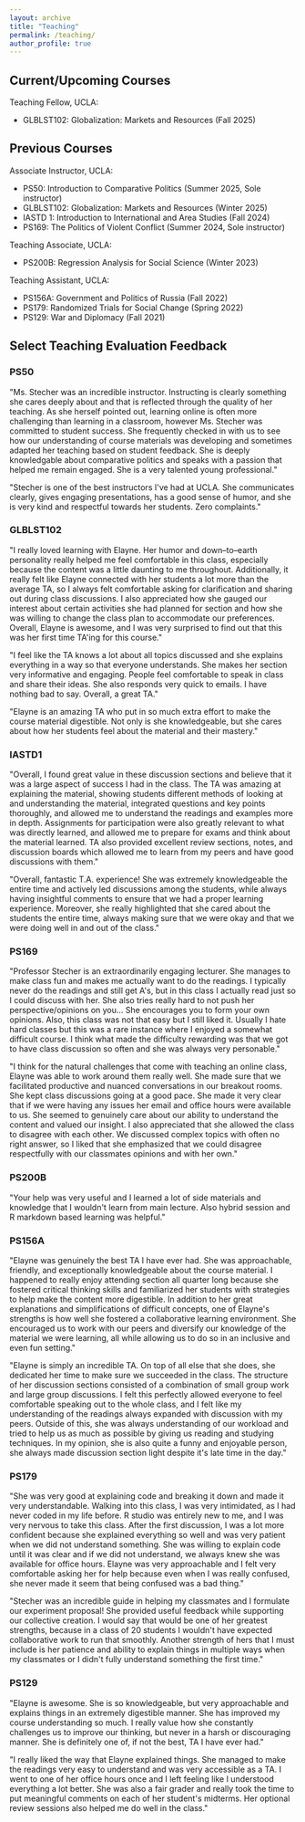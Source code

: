 ```yaml
---
layout: archive
title: "Teaching"
permalink: /teaching/
author_profile: true
---
```


## Current/Upcoming Courses

Teaching Fellow, UCLA:
- GLBLST102: Globalization: Markets and Resources (Fall 2025)
  
## Previous Courses

Associate Instructor, UCLA:
- PS50: Introduction to Comparative Politics (Summer 2025, Sole instructor)
- GLBLST102: Globalization: Markets and Resources (Winter 2025)
- IASTD 1: Introduction to International and Area Studies (Fall 2024)
- PS169: The Politics of Violent Conflict (Summer 2024, Sole instructor)

Teaching Associate, UCLA:
- PS200B: Regression Analysis for Social Science (Winter 2023)

Teaching Assistant, UCLA:
- PS156A: Government and Politics of Russia (Fall 2022)
- PS179: Randomized Trials for Social Change (Spring 2022)
- PS129: War and Diplomacy (Fall 2021)

## Select Teaching Evaluation Feedback

### PS50

"Ms. Stecher was an incredible instructor. Instructing is clearly something she cares deeply about and that is reflected through
the quality of her teaching. As she herself pointed out, learning online is often more challenging than learning in a classroom,
however Ms. Stecher was committed to student success. She frequently checked in with us to see how our understanding of
course materials was developing and sometimes adapted her teaching based on student feedback. She is deeply
knowledgable about comparative politics and speaks with a passion that helped me remain engaged. She is a very talented
young professional."

"Stecher is one of the best instructors I've had at UCLA. She communicates clearly, gives engaging presentations, has a good
sense of humor, and she is very kind and respectful towards her students. Zero complaints."

### GLBLST102

"I really loved learning with Elayne. Her humor and down–to–earth personality really helped me feel comfortable in this class,
especially because the content was a little daunting to me throughout. Additionally, it really felt like Elayne connected with her
students a lot more than the average TA, so I always felt comfortable asking for clarification and sharing out during class
discussions. I also appreciated how she gauged our interest about certain activities she had planned for section and how she
was willing to change the class plan to accommodate our preferences. Overall, Elayne is awesome, and I was very surprised
to find out that this was her first time TA'ing for this course."

"I feel like the TA knows a lot about all topics discussed and she explains everything in a way so that everyone understands.
She makes her section very informative and engaging. People feel comfortable to speak in class and share their ideas. She
also responds very quick to emails. I have nothing bad to say. Overall, a great TA."

"Elayne is an amazing TA who put in so much extra effort to make the course material digestible. Not only is she
knowledgeable, but she cares about how her students feel about the material and their mastery."

### IASTD1

"Overall, I found great value in these discussion sections and believe that it was a large aspect of success I had in the class. The TA was amazing at explaining the material, showing students different methods of looking at and understanding the material, integrated questions and key points thoroughly, and allowed me to understand the readings and examples more in depth. Assignments for participation were also greatly relevant to what was directly learned, and allowed me to prepare for exams and think about the material learned. TA also provided excellent review sections, notes, and discussion boards which allowed me to learn from my peers and have good discussions with them."

"Overall, fantastic T.A. experience! She was extremely knowledgeable the entire time and actively led discussions among the students, while always having insightful comments to ensure that we had a proper learning experience. Moreover, she really highlighted that she cared about the students the entire time, always making sure that we were okay and that we were doing well in and out of the class."

### PS169

"Professor Stecher is an extraordinarily engaging lecturer. She manages to make class fun and makes
me actually want to do the readings. I typically never do the readings and still get A's, but in this class I
actually read just so I could discuss with her. She also tries really hard to not push her perspective/opinions on you...
She encourages you to form your own opinions. Also, this class was not that easy but I still liked it. 
Usually I hate hard classes but this was a rare instance where I enjoyed a somewhat difficult course. 
I think what made the difficulty rewarding was that we got to have class discussion so often and she was always very personable."

"I think for the natural challenges that come with teaching an online class, Elayne was able to work
around them really well. She made sure that we facilitated productive and nuanced conversations in our
breakout rooms. She kept class discussions going at a good pace. She made it very clear that if we
were having any issues her email and office hours were available to us. She seemed to genuinely care
about our ability to understand the content and valued our insight. I also appreciated that she allowed
the class to disagree with each other. We discussed complex topics with often no right answer, so I liked
that she emphasized that we could disagree respectfully with our classmates opinions and with her
own."

### PS200B

"Your help was very useful and I learned a lot of side materials and knowledge that I wouldn't learn from
main lecture. Also hybrid session and R markdown based learning was helpful."

### PS156A

"Elayne was genuinely the best TA I have ever had. She was approachable, friendly, and exceptionally
knowledgeable about the course material. I happened to really enjoy attending section all quarter long
because she fostered critical thinking skills and familiarized her students with strategies to help make the content more digestible. In addition to her great explanations and simplifications of difficult concepts, one of Elayne's strengths is how well she fostered a collaborative learning environment. She encouraged us to work with our peers and diversify our knowledge of the material we were learning, all while allowing us to do so in an inclusive and even fun setting."

"Elayne is simply an incredible TA. On top of all else that she does, she dedicated her time to make sure we succeeded in the class. The structure of her discussion sections consisted of a combination of small group work and large group discussions. I felt this perfectly allowed everyone to feel comfortable speaking out to the whole class, and I felt like my understanding of the readings always expanded with discussion with my peers. Outside of this, she was always understanding of our workload and tried to help us as much as possible by giving us reading and studying techniques. In my opinion, she is also quite a funny and enjoyable person, she always made discussion section light despite it's late time in the day."

### PS179

"She was very good at explaining code and breaking it down and made it very understandable. Walking into this class, 
I was very intimidated, as I had never coded in my life before. R studio was entirely new to me, and I was very nervous to take this class. 
After the first discussion, I was a lot more confident because she explained everything so well and was very
patient when we did not understand something. She was willing to explain code until it was clear and if
we did not understand, we always knew she was available for office hours. Elayne was very
approachable and I felt very comfortable asking her for help because even when I was really confused,
she never made it seem that being confused was a bad thing." 

"Stecher was an incredible guide in helping my classmates and I formulate our experiment proposal! She
provided useful feedback while supporting our collective creation. I would say that would be one of her
greatest strengths, because in a class of 20 students I wouldn't have expected collaborative work to run
that smoothly. Another strength of hers that I must include is her patience and ability to explain things in
multiple ways when my classmates or I didn't fully understand something the first time."

### PS129

"Elayne is awesome. She is so knowledgeable, but very approachable and explains things in an
extremely digestible manner. She has improved my course understanding so much. I really value how
she constantly challenges us to improve our thinking, but never in a harsh or discouraging manner. She
is definitely one of, if not the best, TA I have ever had."

"I really liked the way that Elayne explained things. She managed to make the readings very easy to
understand and was very accessible as a TA. I went to one of her office hours once and I left feeling like
I understood everything a lot better. She was also a fair grader and really took the time to put
meaningful comments on each of her student's midterms. Her optional review sessions also helped me
do well in the class."



